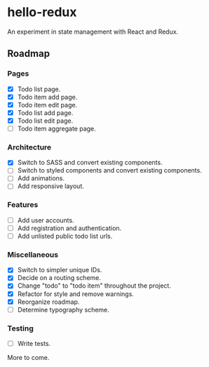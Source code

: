 # hello-redux

An experiment in state management with React and Redux.

## Roadmap

### Pages

- [x] Todo list page.
- [x] Todo item add page.
- [x] Todo item edit page.
- [x] Todo list add page.
- [x] Todo list edit page.
- [ ] Todo item aggregate page.

### Architecture

- [x] Switch to SASS and convert existing components.
- [ ] Switch to styled components and convert existing components.
- [ ] Add animations.
- [ ] Add responsive layout.

### Features

- [ ] Add user accounts.
- [ ] Add registration and authentication.
- [ ] Add unlisted public todo list urls.

### Miscellaneous

- [x] Switch to simpler unique IDs.
- [x] Decide on a routing scheme.
- [x] Change "todo" to "todo item" throughout the project.
- [x] Refactor for style and remove warnings.
- [x] Reorganize roadmap.
- [ ] Determine typography scheme.

### Testing

- [ ] Write tests.

More to come.
